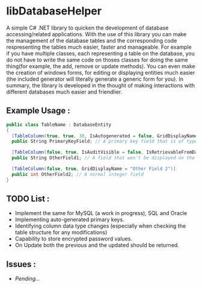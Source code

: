 # libDatabaseHelper
A simple C# .NET library to quicken the development of database accessing/related applications. With the use of this library you can make the management of the database tables and the corresponding code respresenting the tables much easier, faster and manageable. For example if you have multiple classes, each representing a table on the database, you do not have to write the same code on thoses classes for doing the same thing(for example, the add, remove or update methods). You can even make the creation of windows forms, for editing or displaying entities much easier (the included generator will literally generate a generic form for you). In summary, the library is developed in the thought of making interactions with different databases much easier and friendlier.

## Example Usage :
```cs
public class TableName : DatabaseEntity
{
  [TableColumn(true, true, 30, IsAutogenerated = false, GridDisplayName="Primary Key")]
  public String PrimaryKeyField; // A primary key field that is of type string(varchar) and of maximum length 30

  [TableColumn(false, true, IsAuditVisible = false, IsRetrievableFromDatabase = false)]
  public String OtherField1; // A field that won't be displayed on the audit trail will not be retrieved from the database on select query

  [TableColumn(false, true, GridDisplayName = "Other Field 2")]
  public int OtherField2; // A normal integer field
}
```

## TODO List : 
* Implement the same for MySQL (a work in progress), SQL and Oracle
* Implementing auto-generated primary keys.
* Identifying column data type changes (especially when checking the table structure for any modifications)
* Capability to store encrypted password values. 
* On Update both the previous and the updated should be returned. 

## Issues :
* *Pending...*
